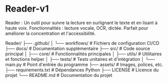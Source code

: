 # Reader-v1
Reader : Un outil pour suivre la lecture en surlignant le texte et en lisant à haute voix. Fonctionnalités : lecture vocale, OCR, dictée. Parfait pour améliorer la concentration et l'accessibilité.

Reader/
├── .github/
│   └── workflows/          # Fichiers de configuration CI/CD
├── docs/                   # Documentation supplémentaire
├── src/                    # Code source principal
│   ├── core/               # Fonctionnalités principales
│   ├── utils/              # Utilitaires et fonctions helper
│   ├── tests/              # Tests unitaires et d'intégration
│   └── main.py             # Point d'entrée du programme
├── assets/                 # Images, polices, etc.
├── requirements.txt        # Dépendances Python
├── LICENSE                 # Licence du projet
└── README.md               # Documentation du projet
